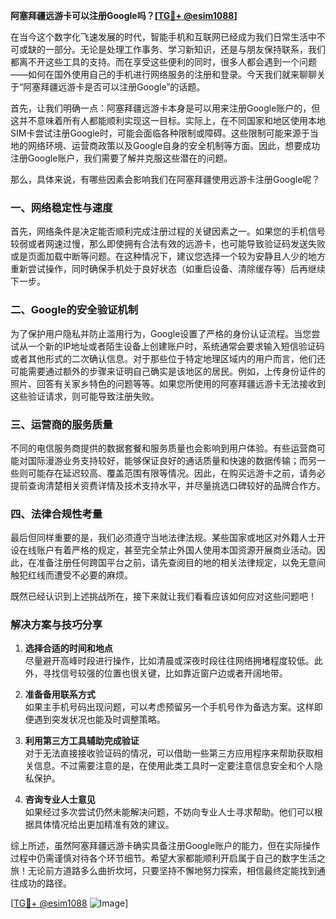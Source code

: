 **阿塞拜疆远游卡可以注册Google吗？[[TG💪+ @esim1088](https://t.me/s/esim1088)]**

在当今这个数字化飞速发展的时代，智能手机和互联网已经成为我们日常生活中不可或缺的一部分。无论是处理工作事务、学习新知识，还是与朋友保持联系，我们都离不开这些工具的支持。而在享受这些便利的同时，很多人都会遇到一个问题——如何在国外使用自己的手机进行网络服务的注册和登录。今天我们就来聊聊关于“阿塞拜疆远游卡是否可以注册Google”的话题。

首先，让我们明确一点：阿塞拜疆远游卡本身是可以用来注册Google账户的，但这并不意味着所有人都能顺利实现这一目标。实际上，在不同国家和地区使用本地SIM卡尝试注册Google时，可能会面临各种限制或障碍。这些限制可能来源于当地的网络环境、运营商政策以及Google自身的安全机制等方面。因此，想要成功注册Google账户，我们需要了解并克服这些潜在的问题。

那么，具体来说，有哪些因素会影响我们在阿塞拜疆使用远游卡注册Google呢？

### 一、网络稳定性与速度

首先，网络条件是决定能否顺利完成注册过程的关键因素之一。如果您的手机信号较弱或者网速过慢，那么即使拥有合法有效的远游卡，也可能导致验证码发送失败或是页面加载中断等问题。在这种情况下，建议您选择一个较为安静且人少的地方重新尝试操作，同时确保手机处于良好状态（如重启设备、清除缓存等）后再继续下一步。

### 二、Google的安全验证机制

为了保护用户隐私并防止滥用行为，Google设置了严格的身份认证流程。当您尝试从一个新的IP地址或者陌生设备上创建账户时，系统通常会要求输入短信验证码或者其他形式的二次确认信息。对于那些位于特定地理区域内的用户而言，他们还可能需要通过额外的步骤来证明自己确实是该地区的居民。例如，上传身份证件的照片、回答有关家乡特色的问题等等。如果您所使用的阿塞拜疆远游卡无法接收到这些验证请求，则可能导致注册失败。

### 三、运营商的服务质量

不同的电信服务商提供的数据套餐和服务质量也会影响到用户体验。有些运营商可能对国际漫游业务支持较好，能够保证良好的通话质量和快速的数据传输；而另一些则可能存在延迟较高、覆盖范围有限等情况。因此，在购买远游卡之前，请务必提前查询清楚相关资费详情及技术支持水平，并尽量挑选口碑较好的品牌合作方。

### 四、法律合规性考量

最后但同样重要的是，我们必须遵守当地法律法规。某些国家或地区对外籍人士开设在线账户有着严格的规定，甚至完全禁止外国人使用本国资源开展商业活动。因此，在准备注册任何跨国平台之前，请先查阅目的地的相关法律规定，以免无意间触犯红线而遭受不必要的麻烦。

既然已经认识到上述挑战所在，接下来就让我们看看应该如何应对这些问题吧！

### 解决方案与技巧分享

1. **选择合适的时间和地点**  
   尽量避开高峰时段进行操作，比如清晨或深夜时段往往网络拥堵程度较低。此外，寻找信号较强的位置也很关键，比如靠近窗户边或者开阔地带。

2. **准备备用联系方式**  
   如果主手机号码出现问题，可以考虑预留另一个手机号作为备选方案。这样即便遇到突发状况也能及时调整策略。

3. **利用第三方工具辅助完成验证**  
   对于无法直接接收验证码的情况，可以借助一些第三方应用程序来帮助获取相关信息。不过需要注意的是，在使用此类工具时一定要注意信息安全和个人隐私保护。

4. **咨询专业人士意见**  
   如果经过多次尝试仍然未能解决问题，不妨向专业人士寻求帮助。他们可以根据具体情况给出更加精准有效的建议。

综上所述，虽然阿塞拜疆远游卡确实具备注册Google账户的能力，但在实际操作过程中仍需谨慎对待各个环节细节。希望大家都能顺利开启属于自己的数字生活之旅！无论前方道路多么曲折坎坷，只要坚持不懈地努力探索，相信最终定能找到通往成功的路径。

[[TG💪+ @esim1088](https://t.me/s/esim1088) ![Image](https://i.postimg.cc/4NQfJmqS/Snipaste-2025-05-13-00-14-12.png)]